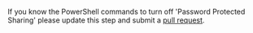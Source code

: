 If you know the PowerShell commands to turn off 'Password Protected Sharing' 
please update this step and submit a 
[pull request](https://github.com/Attune-Automation/Setup-Windows-to-Automate-Operating-System-Installations/pulls).